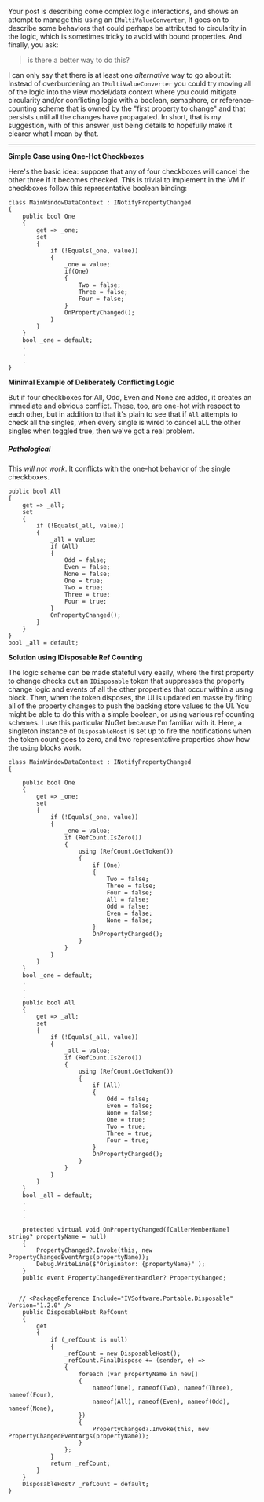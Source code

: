 Your post is describing come complex logic interactions, and shows an attempt to manage this using an `IMultiValueConverter`, It goes on to describe some behaviors that could perhaps be attributed to circularity in the logic, which is sometimes tricky to avoid with bound properties. And finally, you ask:

>is there a better way to do this?

I can only say that there is at least one _alternative_ way to go about it: Instead of overburdening an `IMultiValueConverter` you could try moving all of the logic into the view model/data context where you could mitigate circularity and/or conflicting logic with a boolean, semaphore, or reference-counting scheme that is owned by the "first property to change" and that persists until all the changes have propagated. In short, that is my suggestion, with of this answer just being details to hopefully make it clearer what I mean by that.
___

**Simple Case using One-Hot Checkboxes**

Here's the basic idea: suppose that any of four checkboxes will cancel the other three if it becomes checked. This is trivial to implement in the VM if checkboxes follow this representative boolean binding:

~~~
class MainWindowDataContext : INotifyPropertyChanged
{
    public bool One
    {
        get => _one;
        set
        {
            if (!Equals(_one, value))
            {
                _one = value;
                if(One)
                {
                    Two = false;
                    Three = false;
                    Four = false;
                }
                OnPropertyChanged();
            }
        }
    }
    bool _one = default;
    .
    .
    .
}
~~~

**Minimal Example of Deliberately Conflicting Logic**

But if four checkboxes for All, Odd, Even and None are added, it creates an immediate and obvious conflict. These, too, are one-hot with respect to each other, but in addition to that it's plain to see that if `All` attempts to check all the singles, when every single is wired to cancel aLL the other singles when toggled true, then we've got a real problem.

##### Pathological

This _will not work_. It conflicts with the one-hot behavior of the single checkboxes.

~~~
public bool All
{
    get => _all;
    set
    {
        if (!Equals(_all, value))
        {
            _all = value;
            if (All)
            {
                Odd = false;
                Even = false;
                None = false;
                One = true;
                Two = true;
                Three = true;
                Four = true;
            }
            OnPropertyChanged();
        }
    }
}
bool _all = default;
~~~

**Solution using IDisposable Ref Counting**

The logic scheme can be made stateful very easily, where the first property to change checks out an `IDisposable` token that suppresses the property change logic and events of all the other properties that occur within a using block. Then, when the token disposes, the UI is updated en masse by firing all of the property changes to push the backing store values to the UI. You might be able to do this with a simple boolean, or using various ref counting schemes. I use this particular NuGet because I'm familiar with it. Here, a singleton instance of `DisposableHost` is set up to fire the notifications when the token count goes to zero, and two representative properties show how the `using` blocks work.

~~~
class MainWindowDataContext : INotifyPropertyChanged
{

    public bool One
    {
        get => _one;
        set
        {
            if (!Equals(_one, value))
            {
                _one = value;
                if (RefCount.IsZero())
                {
                    using (RefCount.GetToken())
                    {
                        if (One)
                        {
                            Two = false;
                            Three = false;
                            Four = false;
                            All = false;
                            Odd = false;
                            Even = false;
                            None = false;
                        }
                        OnPropertyChanged();
                    }
                }
            }
        }
    }
    bool _one = default;
    .
    .
    .
    public bool All
    {
        get => _all;
        set
        {
            if (!Equals(_all, value))
            {
                _all = value;
                if (RefCount.IsZero())
                {
                    using (RefCount.GetToken())
                    {
                        if (All)
                        {
                            Odd = false;
                            Even = false;
                            None = false;
                            One = true;
                            Two = true;
                            Three = true;
                            Four = true;
                        }
                        OnPropertyChanged();
                    }
                }
            }
        }
    }
    bool _all = default;
    .
    .
    .

    protected virtual void OnPropertyChanged([CallerMemberName] string? propertyName = null)
    {
        PropertyChanged?.Invoke(this, new PropertyChangedEventArgs(propertyName));
        Debug.WriteLine($"Originator: {propertyName}" );
    }
    public event PropertyChangedEventHandler? PropertyChanged;
    

   // <PackageReference Include="IVSoftware.Portable.Disposable" Version="1.2.0" />
    public DisposableHost RefCount
    {
        get
        {
            if (_refCount is null)
            {
                _refCount = new DisposableHost();
                _refCount.FinalDispose += (sender, e) =>
                {
                    foreach (var propertyName in new[]
                    {
                        nameof(One), nameof(Two), nameof(Three), nameof(Four),
                        nameof(All), nameof(Even), nameof(Odd), nameof(None),
                    })
                    {
                        PropertyChanged?.Invoke(this, new PropertyChangedEventArgs(propertyName));
                    }
                };
            }
            return _refCount;
        }
    }
    DisposableHost? _refCount = default;
}
~~~
